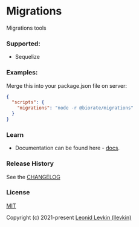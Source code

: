 # Migrations

Migrations tools

### Supported:
- Sequelize

### Examples:
Merge this into your package.json file on server:

```json
{
  "scripts": {
    "migrations": "node -r @biorate/migrations"
  }
}
```

### Learn

- Documentation can be found here - [docs](https://biorate.github.io/core/modules/migrations.html).

### Release History

See the [CHANGELOG](https://github.com/biorate/core/blob/master/packages/%40biorate/migrations/CHANGELOG.md)

### License

[MIT](https://github.com/biorate/core/blob/master/packages/%40biorate/migrations/LICENSE)

Copyright (c) 2021-present [Leonid Levkin (llevkin)](mailto:llevkin@yandex.ru)
